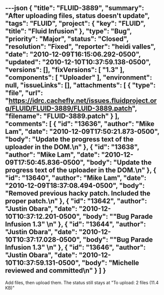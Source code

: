 ---json
{
  "title": "FLUID-3889",
  "summary": "After uploading files, status doesn't update",
  "tags": "FLUID",
  "project": {
    "key": "FLUID",
    "title": "Fluid Infusion"
  },
  "type": "Bug",
  "priority": "Major",
  "status": "Closed",
  "resolution": "Fixed",
  "reporter": "heidi valles",
  "date": "2010-12-09T16:15:06.292-0500",
  "updated": "2010-12-10T10:37:59.138-0500",
  "versions": [],
  "fixVersions": [
    "1.3"
  ],
  "components": [
    "Uploader"
  ],
  "environment": null,
  "issueLinks": [],
  "attachments": [
    {
      "type": "file",
      "url": "https://idrc.cachefly.net/issues.fluidproject.org/FLUID/FLUID-3889/FLUID-3889.patch",
      "filename": "FLUID-3889.patch"
    }
  ],
  "comments": [
    {
      "id": "13636",
      "author": "Mike Lam",
      "date": "2010-12-09T17:50:21.873-0500",
      "body": "Update the progress text of the uploader in the DOM.\n"
    },
    {
      "id": "13638",
      "author": "Mike Lam",
      "date": "2010-12-09T17:50:45.836-0500",
      "body": "Update the progress text of the uploader in the DOM.\n"
    },
    {
      "id": "13640",
      "author": "Mike Lam",
      "date": "2010-12-09T18:37:08.494-0500",
      "body": "Removed previous hacky patch.   Included the proper patch.\n"
    },
    {
      "id": "13642",
      "author": "Justin Obara",
      "date": "2010-12-10T10:37:12.201-0500",
      "body": "\"Bug Parade Infusion 1.3\"&#x20;\n"
    },
    {
      "id": "13644",
      "author": "Justin Obara",
      "date": "2010-12-10T10:37:17.028-0500",
      "body": "\"Bug Parade Infusion 1.3\"&#x20;\n"
    },
    {
      "id": "13646",
      "author": "Justin Obara",
      "date": "2010-12-10T10:37:59.131-0500",
      "body": "Michelle reviewed and committed\n"
    }
  ]
}
---
Add files, then upload them. The status still stays at "To upload: 2 files (11.4 KB)"

        
